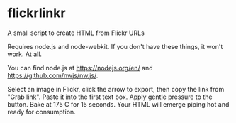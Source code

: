 # flickrlinkr
A small script to create HTML from Flickr URLs

Requires node.js and node-webkit. If you don't have these things, it won't work. At all.

You can find node.js at https://nodejs.org/en/ and https://github.com/nwjs/nw.js/.

Select an image in Flickr, click the arrow to export, then copy the link from "Grab link". Paste it into the first text box. 
Apply gentle pressure to the button. Bake at 175 C for 15 seconds. Your HTML will emerge piping hot and ready for consumption.

